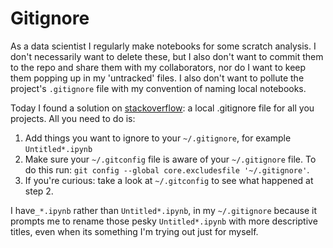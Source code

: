 # Gitignore

As a data scientist I regularly make notebooks for some scratch analysis. I don't necessarily want to delete these, but I also don't want to commit them to the repo and share them with my collaborators, nor do I want to keep them popping up in my 'untracked' files. I also don't want to pollute the project's `.gitignore` file with my convention of naming local notebooks.

Today I found a solution on [stackoverflow](https://stackoverflow.com/a/22906950): a local .gitignore file for all you projects. All you need to do is:

1. Add things you want to ignore to your `~/.gitignore`, for example `Untitled*.ipynb`
2. Make sure your `~/.gitconfig` file is aware of your `~/.gitignore` file. To do this run: `git config --global core.excludesfile '~/.gitignore'`. 
3. If you're curious: take a look at `~/.gitconfig` to see what happened at step 2.

I have`_*.ipynb` rather than `Untitled*.ipynb`, in my `~/.gitignore` because it prompts me to rename those pesky `Untitled*.ipynb` with more descriptive titles, even when its something I'm trying out just for myself.

